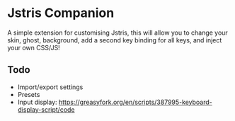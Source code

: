 # Jstris Companion

A simple extension for customising Jstris, this will allow you to change your
skin, ghost, background, add a second key binding for all keys, and inject your
own CSS/JS!

## Todo

* Import/export settings
* Presets
* Input display: https://greasyfork.org/en/scripts/387995-keyboard-display-script/code
